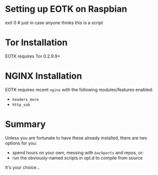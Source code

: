 # Setting up EOTK on Raspbian

exit 0 # just in case anyone thinks this is a script

# Tor Installation

EOTK requires Tor 0.2.9.9+

# NGINX Installation

EOTK requires recent `nginx` with the following modules/features enabled:

* `headers_more`
* `http_sub`

# Summary

Unless you are fortunate to have these already installed, there are
two options for you:

- spend hours on your own, messing with `backports` and repos, or:
- run the obviously-named scripts in opt.d to compile from source

It's your choice...
